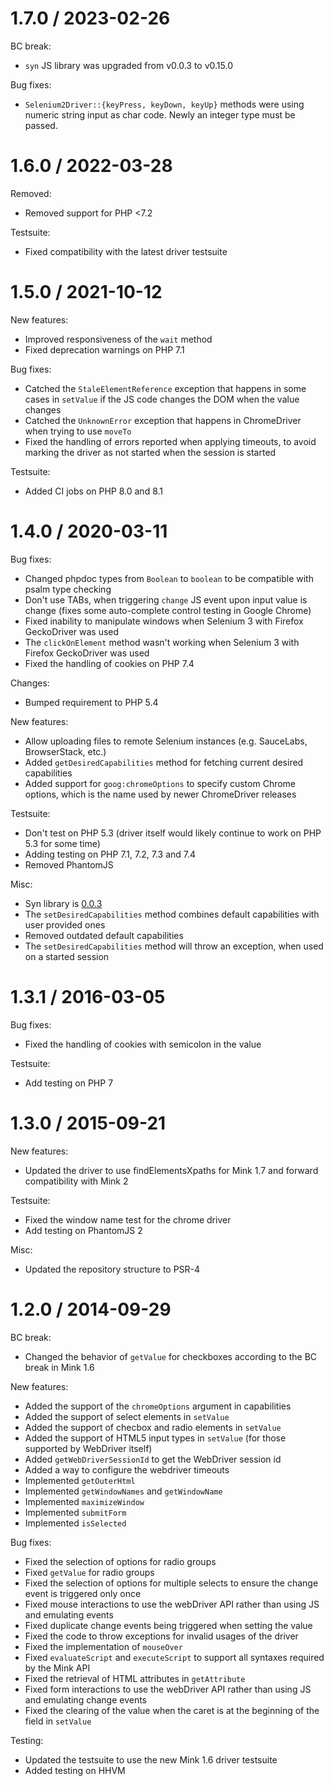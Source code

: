 1.7.0 / 2023-02-26
==================

BC break:

* `syn` JS library was upgraded from v0.0.3 to v0.15.0

Bug fixes:

* `Selenium2Driver::{keyPress, keyDown, keyUp}` methods were using numeric string input as char code. Newly an integer type must be passed.

1.6.0 / 2022-03-28
==================

Removed:

* Removed support for PHP <7.2

Testsuite:

* Fixed compatibility with the latest driver testsuite

1.5.0 / 2021-10-12
==================

New features:

* Improved responsiveness of the `wait` method
* Fixed deprecation warnings on PHP 7.1

Bug fixes:

* Catched the `StaleElementReference` exception that happens in some cases in `setValue` if the JS code changes the DOM when the value changes
* Catched the `UnknownError` exception that happens in ChromeDriver when trying to use `moveTo`
* Fixed the handling of errors reported when applying timeouts, to avoid marking the driver as not started when the session is started

Testsuite:

* Added CI jobs on PHP 8.0 and 8.1

1.4.0 / 2020-03-11
==================

Bug fixes:

* Changed phpdoc types from `Boolean` to `boolean` to be compatible with psalm type checking
* Don't use TABs, when triggering `change` JS event upon input value is change (fixes some auto-complete control testing in Google Chrome)
* Fixed inability to manipulate windows when Selenium 3 with Firefox GeckoDriver was used
* The `clickOnElement` method wasn't working when Selenium 3 with Firefox GeckoDriver was used
* Fixed the handling of cookies on PHP 7.4

Changes:

* Bumped requirement to PHP 5.4

New features:

* Allow uploading files to remote Selenium instances (e.g. SauceLabs, BrowserStack, etc.)
* Added `getDesiredCapabilities` method for fetching current desired capabilities
* Added support for `goog:chromeOptions` to specify custom Chrome options, which is the name used by newer ChromeDriver releases

Testsuite:

* Don't test on PHP 5.3 (driver itself would likely continue to work on PHP 5.3 for some time)
* Adding testing on PHP 7.1, 7.2, 7.3 and 7.4
* Removed PhantomJS

Misc:

* Syn library is [0.0.3](https://github.com/bitovi/syn/tree/v0.0.3)
* The `setDesiredCapabilities` method combines default capabilities with user provided ones
* Removed outdated default capabilities
* The `setDesiredCapabilities` method will throw an exception, when used on a started session

1.3.1 / 2016-03-05
==================

Bug fixes:

* Fixed the handling of cookies with semicolon in the value

Testsuite:

* Add testing on PHP 7

1.3.0 / 2015-09-21
==================

New features:

* Updated the driver to use findElementsXpaths for Mink 1.7 and forward compatibility with Mink 2

Testsuite:

* Fixed the window name test for the chrome driver
* Add testing on PhantomJS 2

Misc:

* Updated the repository structure to PSR-4

1.2.0 / 2014-09-29
==================

BC break:

* Changed the behavior of `getValue` for checkboxes according to the BC break in Mink 1.6

New features:

* Added the support of the `chromeOptions` argument in capabilities
* Added the support of select elements in `setValue`
* Added the support of checbox and radio elements in `setValue`
* Added the support of HTML5 input types in `setValue` (for those supported by WebDriver itself)
* Added `getWebDriverSessionId` to get the WebDriver session id
* Added a way to configure the webdriver timeouts
* Implemented `getOuterHtml`
* Implemented `getWindowNames` and `getWindowName`
* Implemented `maximizeWindow`
* Implemented `submitForm`
* Implemented `isSelected`

Bug fixes:

* Fixed the selection of options for radio groups
* Fixed `getValue` for radio groups
* Fixed the selection of options for multiple selects to ensure the change event is triggered only once
* Fixed mouse interactions to use the webDriver API rather than using JS and emulating events
* Fixed duplicate change events being triggered when setting the value
* Fixed the code to throw exceptions for invalid usages of the driver
* Fixed the implementation of `mouseOver`
* Fixed `evaluateScript` and `executeScript` to support all syntaxes required by the Mink API
* Fixed the retrieval of HTML attributes in `getAttribute`
* Fixed form interactions to use the webDriver API rather than using JS and emulating change events
* Fixed the clearing of the value when the caret is at the beginning of the field in `setValue`

Testing:

* Updated the testsuite to use the new Mink 1.6 driver testsuite
* Added testing on HHVM

